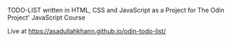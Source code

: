 TODO-LIST written in HTML, CSS and JavaScript as a Project for The Odin Project' JavaScript Course

Live at https://asadullahkhann.github.io/odin-todo-list/
